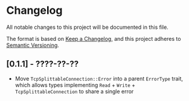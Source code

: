 # Changelog

All notable changes to this project will be documented in this file.

The format is based on [Keep a Changelog](https://keepachangelog.com/en/1.0.0/),
and this project adheres to [Semantic Versioning](https://semver.org/spec/v2.0.0.html).

## [0.1.1] - ????-??-??
* Move `TcpSplittableConnection::Error` into a parent `ErrorType` trait, which allows types implementing `Read` + `Write` + `TcpSplittableConnection` to share a single error
